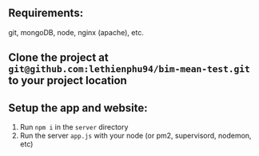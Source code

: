 ## Requirements:
git, mongoDB, node, nginx (apache), etc.

## Clone the project at `git@github.com:lethienphu94/bim-mean-test.git` to your project location

## Setup the app and website:

1. Run `npm i` in the `server` directory
2. Run the server `app.js` with your node (or pm2, supervisord, nodemon, etc)